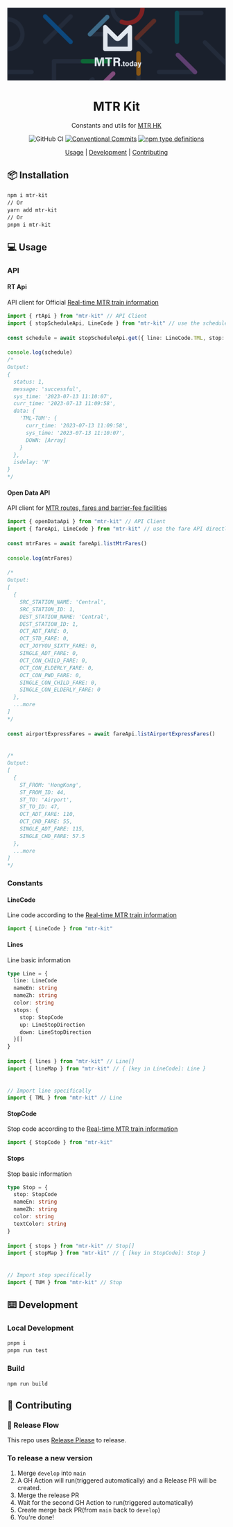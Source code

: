 
<div align="center">

![Banner](docs/banner.png 'Banner')

# MTR Kit

Constants and utils for [MTR HK](https://www.mtr.com.hk/)

![GitHub CI](https://github.com/MTR-Today/mtr-kit/actions/workflows/runTest.yml/badge.svg) [![Conventional Commits](https://img.shields.io/badge/Conventional%20Commits-1.0.0-yellow.svg)](https://conventionalcommits.org) [![npm type definitions](https://img.shields.io/npm/types/typescript.svg)](https://www.typescriptlang.org/)

[Usage](#-usage) | [Development](#%EF%B8%8F-development) | [Contributing](#-contributing)

</div>

## 📦 Installation

```bash
npm i mtr-kit
// Or
yarn add mtr-kit
// Or
pnpm i mtr-kit
```

## 💻 Usage

### API

#### RT Api

API client for Official [Real-time MTR train information](https://data.gov.hk/en-data/dataset/mtr-data2-nexttrain-data/resource/53ef7ded-4a80-42d9-92a1-6f0d340c5c91)

```ts
import { rtApi } from "mtr-kit" // API Client
import { stopScheduleApi, LineCode } from "mtr-kit" // use the schedule API directly

const schedule = await stopScheduleApi.get({ line: LineCode.TML, stop: StopCode.TMU })

console.log(schedule)
/*
Output:
{
  status: 1,
  message: 'successful',
  sys_time: '2023-07-13 11:10:07',
  curr_time: '2023-07-13 11:09:58',
  data: {
    'TML-TUM': {
      curr_time: '2023-07-13 11:09:58',
      sys_time: '2023-07-13 11:10:07',
      DOWN: [Array]
    }
  },
  isdelay: 'N'
}
*/

```

#### Open Data API

API client for [MTR routes, fares and barrier-fee facilities](https://data.gov.hk/en-data/dataset/mtr-data-routes-fares-barrier-free-facilities)

```ts
import { openDataApi } from "mtr-kit" // API Client
import { fareApi, LineCode } from "mtr-kit" // use the fare API directly

const mtrFares = await fareApi.listMtrFares()

console.log(mtrFares)

/*
Output:
[
  {
    SRC_STATION_NAME: 'Central',
    SRC_STATION_ID: 1,
    DEST_STATION_NAME: 'Central',
    DEST_STATION_ID: 1,
    OCT_ADT_FARE: 0,
    OCT_STD_FARE: 0,
    OCT_JOYYOU_SIXTY_FARE: 0,
    SINGLE_ADT_FARE: 0,
    OCT_CON_CHILD_FARE: 0,
    OCT_CON_ELDERLY_FARE: 0,
    OCT_CON_PWD_FARE: 0,
    SINGLE_CON_CHILD_FARE: 0,
    SINGLE_CON_ELDERLY_FARE: 0
  },
  ...more
]
*/

const airportExpressFares = await fareApi.listAirportExpressFares()


/*
Output:
[
  {
    ST_FROM: 'HongKong',
    ST_FROM_ID: 44,
    ST_TO: 'Airport',
    ST_TO_ID: 47,
    OCT_ADT_FARE: 110,
    OCT_CHD_FARE: 55,
    SINGLE_ADT_FARE: 115,
    SINGLE_CHD_FARE: 57.5
  },
  ...more
]
*/


```

### Constants

#### LineCode

Line code according to the [Real-time MTR train information](https://data.gov.hk/en-data/dataset/mtr-data2-nexttrain-data/resource/53ef7ded-4a80-42d9-92a1-6f0d340c5c91)

```ts
import { LineCode } from "mtr-kit"
```

#### Lines

Line basic information

```ts
type Line = {
  line: LineCode
  nameEn: string
  nameZh: string
  color: string
  stops: {
    stop: StopCode
    up: LineStopDirection
    down: LineStopDirection
  }[]
}

import { lines } from "mtr-kit" // Line[]
import { lineMap } from "mtr-kit" // { [key in LineCode]: Line }


// Import line specifically
import { TML } from "mtr-kit" // Line

```

#### StopCode

Stop code according to the [Real-time MTR train information](https://data.gov.hk/en-data/dataset/mtr-data2-nexttrain-data/resource/53ef7ded-4a80-42d9-92a1-6f0d340c5c91)

```ts
import { StopCode } from "mtr-kit"
```

#### Stops

Stop basic information

```ts
type Stop = {
  stop: StopCode
  nameEn: string
  nameZh: string
  color: string
  textColor: string
}

import { stops } from "mtr-kit" // Stop[]
import { stopMap } from "mtr-kit" // { [key in StopCode]: Stop }


// Import stop specifically
import { TUM } from "mtr-kit" // Stop

```

## ⌨️ Development

### Local Development

```bash
pnpm i
pnpm run test
```

### Build

```bash
npm run build
```

## 🤝 Contributing

### 🚢 Release Flow

This repo uses [Release Please](https://github.com/google-github-actions/release-please-action) to release.

### To release a new version

1. Merge `develop` into `main`
2. A GH Action will run(triggered automatically) and a Release PR will be created.
3. Merge the release PR
4. Wait for the second GH Action to run(triggered automatically)
5. Create merge back PR(from `main` back to `develop`)
6. You're done!
